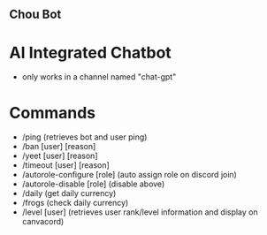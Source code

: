 ## Chou Bot

# AI Integrated Chatbot
- only works in a channel named "chat-gpt"

# Commands
- /ping (retrieves bot and user ping)
- /ban [user] [reason]
- /yeet [user] [reason]
- /timeout [user] [reason]
- /autorole-configure [role] (auto assign role on discord join)
- /autorole-disable [role] (disable above)
- /daily (get daily currency)
- /frogs (check daily currency)
- /level [user] (retrieves user rank/level information and display on canvacord)